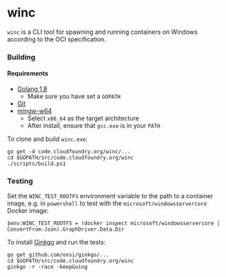 # winc

`winc` is a CLI tool for spawning and running containers on Windows according to the OCI specification.

### Building

#### Requirements

* [Golang 1.8](https://golang.org/dl/)
  * Make sure you have set a `GOPATH`
* [Git](https://git-for-windows.github.io/)
* [mingw-w64](https://sourceforge.net/projects/mingw-w64/)
  * Select `x86_64` as the target architecture
  * After install, ensure that `gcc.exe` is in your `PATH`

To clone and build `winc.exe`:

```
go get -d code.cloudfoundry.org/winc/...
cd $GOPATH/src/code.cloudfoundry.org/winc
./scripts/build.ps1
```

### Testing

Set the `WINC_TEST_ROOTFS` environment variable to the path to a container image, e.g. in `powershell` to test with the `microsoft/windowsservercore` Docker image:

`$env:WINC_TEST_ROOTFS = (docker inspect microsoft/windowsservercore | ConvertFrom-Json).GraphDriver.Data.Dir`

To install [Ginkgo](https://onsi.github.io/ginkgo/
) and run the tests:
```
go get github.com/onsi/ginkgo/...
cd $GOPATH/src/code.cloudfoundry.org/winc
ginkgo -r -race -keepGoing
```
